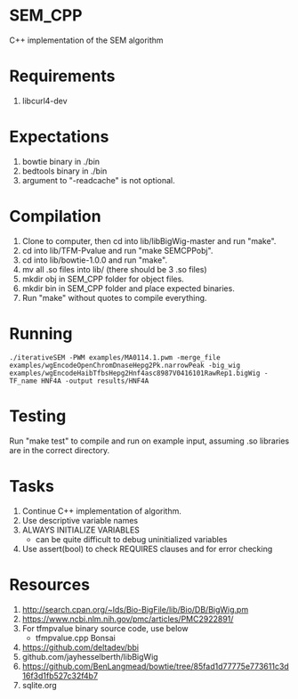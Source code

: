 # SEM_CPP
C++ implementation of the SEM algorithm

# Requirements
1. libcurl4-dev


# Expectations
1. bowtie binary in ./bin
2. bedtools binary in ./bin
3. argument to "-readcache" is not optional.

# Compilation
1. Clone to computer, then cd into lib/libBigWig-master and run "make".
2. cd into lib/TFM-Pvalue and run "make SEMCPPobj".
3. cd into lib/bowtie-1.0.0 and run "make".
4. mv all .so files into lib/ (there should be 3 .so files)
5. mkdir obj in SEM_CPP folder for object files.
6. mkdir bin in SEM_CPP folder and place expected binaries.
7. Run "make" without quotes to compile everything.

# Running
	./iterativeSEM -PWM examples/MA0114.1.pwm -merge_file examples/wgEncodeOpenChromDnaseHepg2Pk.narrowPeak -big_wig examples/wgEncodeHaibTfbsHepg2Hnf4asc8987V0416101RawRep1.bigWig -TF_name HNF4A -output results/HNF4A

# Testing
Run "make test" to compile and run on example input, assuming .so libraries are in the correct directory.

# Tasks

1. Continue C++ implementation of algorithm.
2. Use descriptive variable names
3. ALWAYS INITIALIZE VARIABLES
   * can be quite difficult to debug uninitialized variables
4. Use assert(bool) to check REQUIRES clauses and for error checking

# Resources

1. http://search.cpan.org/~lds/Bio-BigFile/lib/Bio/DB/BigWig.pm
2. https://www.ncbi.nlm.nih.gov/pmc/articles/PMC2922891/
3. For tfmpvalue binary source code, use below
   * tfmpvalue.cpp Bonsai
4. https://github.com/deltadev/bbi
5. github.com/jayhesselberth/libBigWig
5. https://github.com/BenLangmead/bowtie/tree/85fad1d77775e773611c3d16f3d1fb527c32f4b7
6. sqlite.org
